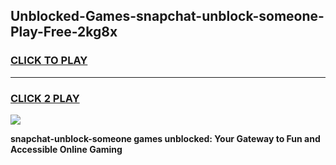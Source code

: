 
## Unblocked-Games-snapchat-unblock-someone-Play-Free-2kg8x
<h3>
<a href="https://premium76.site?title=snapchat-unblock-someone&ref=20M">CLICK TO PLAY</a></h3>
<hr>

<h3>
<a href="https://premium76.site?title=snapchat-unblock-someone&ref=20M">CLICK 2 PLAY</a>
  
</h3>

<a href="https://premium76.site?title=snapchat-unblock-someone&ref=19M"><img src="https://clearcache.store/games.png"></a>


**snapchat-unblock-someone games unblocked: Your Gateway to Fun and Accessible Online Gaming**
